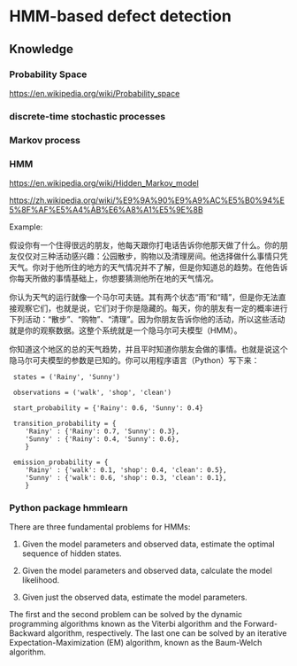 # HMM-based defect detection

## Knowledge

### Probability Space
https://en.wikipedia.org/wiki/Probability_space

### discrete-time stochastic processes

### Markov process

### HMM

https://en.wikipedia.org/wiki/Hidden_Markov_model

https://zh.wikipedia.org/wiki/%E9%9A%90%E9%A9%AC%E5%B0%94%E5%8F%AF%E5%A4%AB%E6%A8%A1%E5%9E%8B

Example: 

假设你有一个住得很远的朋友，他每天跟你打电话告诉你他那天做了什么。你的朋友仅仅对三种活动感兴趣：公园散步，购物以及清理房间。他选择做什么事情只凭天气。你对于他所住的地方的天气情况并不了解，但是你知道总的趋势。在他告诉你每天所做的事情基础上，你想要猜测他所在地的天气情况。

你认为天气的运行就像一个马尔可夫链。其有两个状态“雨”和“晴”，但是你无法直接观察它们，也就是说，它们对于你是隐藏的。每天，你的朋友有一定的概率进行下列活动：“散步”、“购物”、“清理”。因为你朋友告诉你他的活动，所以这些活动就是你的观察数据。这整个系统就是一个隐马尔可夫模型（HMM）。

你知道这个地区的总的天气趋势，并且平时知道你朋友会做的事情。也就是说这个隐马尔可夫模型的参数是已知的。你可以用程序语言（Python）写下来：
~~~
 states = ('Rainy', 'Sunny')
 
 observations = ('walk', 'shop', 'clean')
 
 start_probability = {'Rainy': 0.6, 'Sunny': 0.4}
 
 transition_probability = {
    'Rainy' : {'Rainy': 0.7, 'Sunny': 0.3},
    'Sunny' : {'Rainy': 0.4, 'Sunny': 0.6},
    }
 
 emission_probability = {
    'Rainy' : {'walk': 0.1, 'shop': 0.4, 'clean': 0.5},
    'Sunny' : {'walk': 0.6, 'shop': 0.3, 'clean': 0.1},
    }
~~~

### Python package hmmlearn

There are three fundamental problems for HMMs:

1. Given the model parameters and observed data, estimate the optimal sequence of hidden states.

2. Given the model parameters and observed data, calculate the model likelihood.

3. Given just the observed data, estimate the model parameters.

The first and the second problem can be solved by the dynamic programming algorithms known as the Viterbi algorithm and the Forward-Backward algorithm, respectively. The last one can be solved by an iterative Expectation-Maximization (EM) algorithm, known as the Baum-Welch algorithm.
